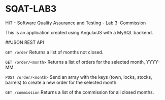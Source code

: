 SQAT-LAB3
=========

HiT - Software Quality Assurance and Testing - Lab 3: Commission

This is an application created using AngularJS with a MySQL backend.

##JSON REST API

`GET /order`
Returns a list of months not closed.

`GET /order/<month>`
Returns a list of orders for the selected month, YYYY-MM.

`POST /order/<month>`
Send an array with the keys (town, locks, stocks, barrels) to create a new order for the selected month.

`GET /commission`
Returns a list of the commission for all closed months.
